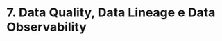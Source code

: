 # 7. Data Quality, Data Lineage e Data Observability
<!--
1) O que é qualidade dos Dados (Data Quality)?

2) Como medir qualidade dos Dados (Data Quality)?

3) Principais medidas de qualidade dos Dados - Precisão

4) Principais medidas de qualidade dos Dados - Exatidão

5) Principais medidas de qualidade dos Dados - Consistencia

6) Principais medidas de qualidade dos Dados - Relevancia

7) Principais medidas de qualidade dos Dados - Cobertura

8) Principais medidas de qualidade dos Dados - Atualidade

9) O Valor da qualidade dos Dados

10) Correções Típicas nos Dados

11) O que é Linhagem de Dados (Data Lineage)?

12) A importância da Linhagem de Dados (Data Lineage)

13) Definindo o Conceito de Observabilidade dos Dados (Data Observability)

14) Os 5 pilares da Observabilidade dos Dados (Data Observability)

15) [PDF] Exemplos de Ferramentas de Observabilidade dos Dados (Data Observability)

16) [PDF] Tendências em Engenharia de Dados - Contrato de Dados

17) Demonstração Prática 3 - Visão Geral

18) Demonstração Prática 3 - Conhecendo o SQLFlow para Linhagem de Dados - P1
19) Demonstração Prática 3 - Conhecendo o SQLFlow para Linhagem de Dados - P2

20) Demonstração Prática 3 - Linhagem de Dados de Data Warehouse - P1
21) Demonstração Prática 3 - Linhagem de Dados de Data Warehouse - P2
22) Demonstração Prática 3 - Linhagem de Dados de Data Warehouse - P3
23) Demonstração Prática 3 - Linhagem de Dados de Data Warehouse - P4
24) Demonstração Prática 3 - Linhagem de Dados de Data Warehouse - P5

25) Quiz
-->